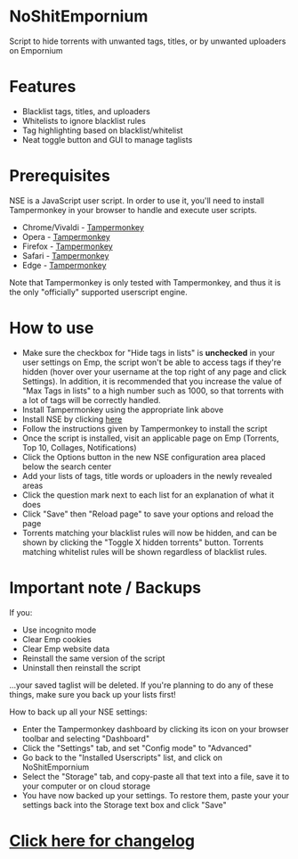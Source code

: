 # NoShitEmpornium
Script to hide torrents with unwanted tags, titles, or by unwanted uploaders on Empornium

# Features
- Blacklist tags, titles, and uploaders
- Whitelists to ignore blacklist rules
- Tag highlighting based on blacklist/whitelist
- Neat toggle button and GUI to manage taglists

# Prerequisites
NSE is a JavaScript user script. In order to use it, you'll need to install Tampermonkey in your browser to handle and execute user scripts.

* Chrome/Vivaldi - [Tampermonkey](https://chrome.google.com/webstore/detail/tampermonkey/dhdgffkkebhmkfjojejmpbldmpobfkfo?hl=en)
* Opera - [Tampermonkey](https://addons.opera.com/en/extensions/details/tampermonkey-beta/)
* Firefox - [Tampermonkey](https://addons.mozilla.org/en-US/firefox/addon/tampermonkey/)
* Safari - [Tampermonkey](https://tampermonkey.net/?browser=safari)
* Edge - [Tampermonkey](https://tampermonkey.net/?browser=edge)

Note that Tampermonkey is only tested with Tampermonkey, and thus it is the only "officially" supported userscript engine.

# How to use
* Make sure the checkbox for "Hide tags in lists" is **unchecked** in your user settings on Emp, the script won't be able to access tags if they're hidden (hover over your username at the top right of any page and click Settings). In addition, it is recommended that you increase the value of "Max Tags in lists" to a high number such as 1000, so that torrents with a lot of tags will be correctly handled.
* Install Tampermonkey using the appropriate link above
* Install NSE by clicking [here](https://github.com/ceodoe/noshitempornium/raw/master/NoShitEmpornium.user.js)
* Follow the instructions given by Tampermonkey to install the script
* Once the script is installed, visit an applicable page on Emp (Torrents, Top 10, Collages, Notifications)
* Click the Options button in the new NSE configuration area placed below the search center
* Add your lists of tags, title words or uploaders in the newly revealed areas
* Click the question mark next to each list for an explanation of what it does
* Click "Save" then "Reload page" to save your options and reload the page
* Torrents matching your blacklist rules will now be hidden, and can be shown by clicking the "Toggle X hidden torrents" button. Torrents matching whitelist rules will be shown regardless of blacklist rules.

# Important note / Backups
If you:

* Use incognito mode
* Clear Emp cookies
* Clear Emp website data
* Reinstall the same version of the script
* Uninstall then reinstall the script

...your saved taglist will be deleted. If you're planning to do any of these things, make sure you back up your lists first! 

How to back up all your NSE settings:
* Enter the Tampermonkey dashboard by clicking its icon on your browser toolbar and selecting "Dashboard"
* Click the "Settings" tab, and set "Config mode" to "Advanced"
* Go back to the "Installed Userscripts" list, and click on NoShitEmpornium
* Select the "Storage" tab, and copy-paste all that text into a file, save it to your computer or on cloud storage
* You have now backed up your settings. To restore them, paste your your settings back into the Storage text box and click "Save"

# [Click here for changelog](https://github.com/ceodoe/noshitempornium/blob/master/CHANGELOG.md)

